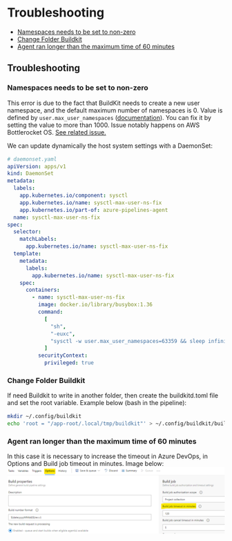 # Troubleshooting <!-- omit in toc -->

- [Namespaces needs to be set to non-zero](#Namespaces-needs-to-be-set-to-non-zero)
- [Change Folder Buildkit](#Change-Folder-Buildkit)
- [Agent ran longer than the maximum time of 60 minutes](#troubleshooting-stalled-deployments-and-ci)

## Troubleshooting

### Namespaces needs to be set to non-zero
This error is due to the fact that BuildKit needs to create a new user namespace, and the default maximum number of namespaces is 0. Value is defined by `user.max_user_namespaces` ([documentation](https://man7.org/linux/man-pages/man7/namespaces.7.html)). You can fix it by setting the value to more than 1000. Issue notably happens on AWS Bottlerocket OS. [See related issue.](https://github.com/clemlesne/azure-pipelines-agent/issues/19)

We can update dynamically the host system settings with a DaemonSet:

```yaml
# daemonset.yaml
apiVersion: apps/v1
kind: DaemonSet
metadata:
  labels:
    app.kubernetes.io/component: sysctl
    app.kubernetes.io/name: sysctl-max-user-ns-fix
    app.kubernetes.io/part-of: azure-pipelines-agent
  name: sysctl-max-user-ns-fix
spec:
  selector:
    matchLabels:
      app.kubernetes.io/name: sysctl-max-user-ns-fix
  template:
    metadata:
      labels:
        app.kubernetes.io/name: sysctl-max-user-ns-fix
    spec:
      containers:
        - name: sysctl-max-user-ns-fix
          image: docker.io/library/busybox:1.36
          command:
            [
              "sh",
              "-euxc",
              "sysctl -w user.max_user_namespaces=63359 && sleep infinity",
            ]
          securityContext:
            privileged: true
```

### Change Folder Buildkit
If need Buildkit to write in another folder, then create the buildkitd.toml file and set the root variable. Example below (bash in the pipeline):

```bash
mkdir ~/.config/buildkit
echo 'root = "/app-root/.local/tmp/buildkit"' > ~/.config/buildkit/buildkitd.toml
```

### Agent ran longer than the maximum time of 60 minutes
In this case it is necessary to increase the timeout in Azure DevOps, in Options and Build job timeout in minutes. Image below:
![AzureDevOps](./images/azuredevops.png)
